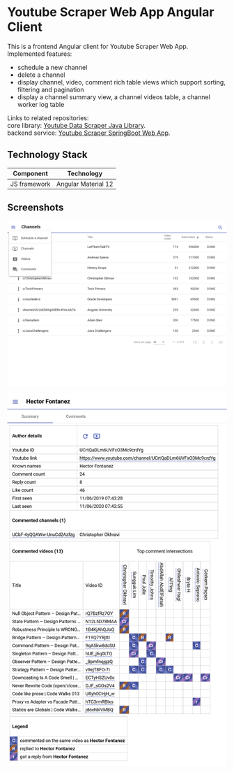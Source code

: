 # Youtube Scraper Web App Angular Client

This is a frontend Angular client for Youtube Scraper Web App. Implemented features:
- schedule a new channel
- delete a channel
- display channel, video, comment rich table views which support sorting, filtering and pagination
- display a channel summary view, a channel videos table, a channel worker log table

Links to related repositories:  
core library: [Youtube Data Scraper Java Library](https://github.com/alexshavlovsky/youtube-scraper.git).  
backend service: [Youtube Scraper SpringBoot Web App](https://github.com/alexshavlovsky/yts-service.git).

## Technology Stack
Component            | Technology
---                  | ---
JS framework         | Angular Material 12

## Screenshots
<p align="center">
<img src="https://raw.githubusercontent.com/alexshavlovsky/yts-service/master/screenshots/01_channel_table.png?raw=true">
</p>

<p align="center">
<img src="https://raw.githubusercontent.com/alexshavlovsky/yts-service/master/screenshots/06_author_summary.png?raw=true">
</p>
